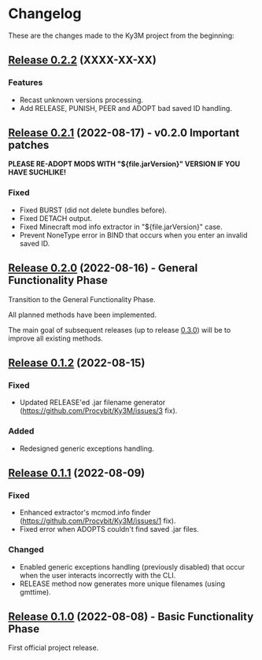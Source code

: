 # Changelog

These are the changes made to the Ky3M project from the beginning:

## [Release 0.2.2](https://github.com/Procybit/Ky3m/releases/tag/v0.2.2) (XXXX-XX-XX)

### Features

- Recast unknown versions processing.
- Add RELEASE, PUNISH, PEER and ADOPT bad saved ID handling.

## [Release 0.2.1](https://github.com/Procybit/Ky3m/releases/tag/v0.2.1) (2022-08-17) - v0.2.0 Important patches

**PLEASE RE-ADOPT MODS WITH "${file.jarVersion}" VERSION IF YOU HAVE SUCHLIKE!**

### Fixed

- Fixed BURST (did not delete bundles before).
- Fixed DETACH output.
- Fixed Minecraft mod info extractor in "${file.jarVersion}" case.
- Prevent NoneType error in BIND that occurs when you enter an invalid saved ID.

## [Release 0.2.0](https://github.com/Procybit/Ky3m/releases/tag/v0.2.0) (2022-08-16) - General Functionality Phase

Transition to the General Functionality Phase.

All planned methods have been implemented.

The main goal of subsequent releases (up to release [0.3.0](https://github.com/Procybit/Ky3m/releases/tag/v0.3.0)) will be to improve all existing methods.

## [Release 0.1.2](https://github.com/Procybit/Ky3m/releases/tag/v0.1.2) (2022-08-15)

### Fixed

- Updated RELEASE'ed .jar filename generator (https://github.com/Procybit/Ky3M/issues/3 fix).

### Added

- Redesigned generic exceptions handling.

## [Release 0.1.1](https://github.com/Procybit/Ky3M/releases/tag/v0.1.1) (2022-08-09)

### Fixed

- Enhanced extractor's mcmod.info finder (https://github.com/Procybit/Ky3M/issues/1 fix).
- Fixed error when ADOPTS couldn't find saved .jar files.

### Changed

- Enabled generic exceptions handling (previously disabled) that occur when the user interacts incorrectly with the CLI.
- RELEASE method now generates more unique filenames (using gmttime).

## [Release 0.1.0](https://github.com/Procybit/Ky3M/releases/tag/v0.1.0) (2022-08-08) - Basic Functionality Phase

First official project release.

